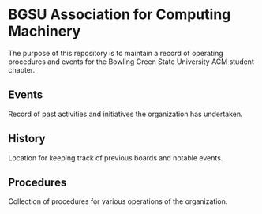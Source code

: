 # BGSU Association for Computing Machinery

The purpose of this repository is to maintain a record of operating procedures and events for the Bowling Green State University ACM student chapter.

## Events

Record of past activities and initiatives the organization has undertaken.

## History

Location for keeping track of previous boards and notable events.

## Procedures

Collection of procedures for various operations of the organization.

